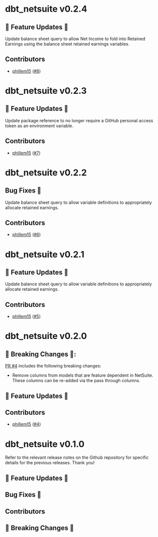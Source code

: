 # dbt_netsuite v0.2.4

## 🎉 Feature Updates 🎉
Update balance sheet query to allow Net Income to fold into Retained Earnings using the balance sheet retained earnings variables.

## Contributors
- [phillem15](https://github.com/phillem15) ([#8](https://github.com/swishbi/dbt_netsuite/pull/8))

# dbt_netsuite v0.2.3

## 🎉 Feature Updates 🎉
Update package reference to no longer require a GitHub personal access token as an environment variable.

## Contributors
- [phillem15](https://github.com/phillem15) ([#7](https://github.com/swishbi/dbt_netsuite/pull/7))

# dbt_netsuite v0.2.2

## Bug Fixes 🐞
Update balance sheet query to allow variable definitions to appropriately allocate retained earnings.

## Contributors
- [phillem15](https://github.com/phillem15) ([#6](https://github.com/swishbi/dbt_netsuite/pull/6))

# dbt_netsuite v0.2.1

## 🎉 Feature Updates 🎉
Update balance sheet query to allow variable definitions to appropriately allocate retained earnings.

## Contributors
- [phillem15](https://github.com/phillem15) ([#5](https://github.com/swishbi/dbt_netsuite/pull/5))

# dbt_netsuite v0.2.0

## 🚨 Breaking Changes 🚨:
[PR #4](https://github.com/swishbi/dbt_netsuite/pull/4) includes the following breaking changes:
- Remove columns from models that are feature dependent in NetSuite. These columns can be re-added via the pass through columns.

## 🎉 Feature Updates 🎉

## Contributors
- [phillem15](https://github.com/phillem15) ([#4](https://github.com/swishbi/dbt_netsuite/pull/4))

# dbt_netsuite v0.1.0
Refer to the relevant release notes on the Github repository for specific details for the previous releases. Thank you!

## 🎉 Feature Updates 🎉

## Bug Fixes 🐞

## Contributors

## 🚨 Breaking Changes 🚨
